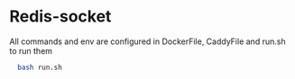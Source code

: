# Redis-socket

All commands and env are configured in DockerFile, CaddyFile and run.sh to run them
```bash
  bash run.sh
```
